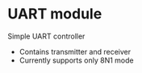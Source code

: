 # UART module

Simple UART controller

- Contains transmitter and receiver
- Currently supports only 8N1 mode

